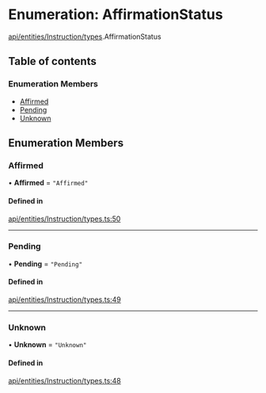 # Enumeration: AffirmationStatus

[api/entities/Instruction/types](../wiki/api.entities.Instruction.types).AffirmationStatus

## Table of contents

### Enumeration Members

- [Affirmed](../wiki/api.entities.Instruction.types.AffirmationStatus#affirmed)
- [Pending](../wiki/api.entities.Instruction.types.AffirmationStatus#pending)
- [Unknown](../wiki/api.entities.Instruction.types.AffirmationStatus#unknown)

## Enumeration Members

### Affirmed

• **Affirmed** = ``"Affirmed"``

#### Defined in

[api/entities/Instruction/types.ts:50](https://github.com/PolymeshAssociation/polymesh-sdk/blob/46129005/src/api/entities/Instruction/types.ts#L50)

___

### Pending

• **Pending** = ``"Pending"``

#### Defined in

[api/entities/Instruction/types.ts:49](https://github.com/PolymeshAssociation/polymesh-sdk/blob/46129005/src/api/entities/Instruction/types.ts#L49)

___

### Unknown

• **Unknown** = ``"Unknown"``

#### Defined in

[api/entities/Instruction/types.ts:48](https://github.com/PolymeshAssociation/polymesh-sdk/blob/46129005/src/api/entities/Instruction/types.ts#L48)
